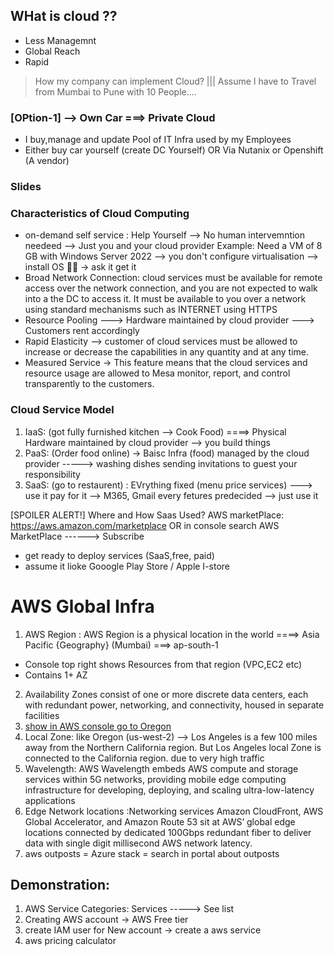 ## WHat is cloud ??
- Less Managemnt
- Global Reach
- Rapid 

> How my company can implement Cloud? ||| Assume I have to Travel from Mumbai to Pune with 10 People....
### [OPtion-1] --> Own Car ===> Private Cloud
- I buy,manage and update Pool of IT Infra used by my Employees
- Either buy car yourself (create DC Yourself) OR Via Nutanix or Openshift (A vendor)

### Slides

### Characteristics of Cloud Computing
- on-demand self service : Help Yourself --> No human intervemntion needeed --> Just you and your cloud provider 
Example: Need a VM of 8 GB with Windows Server 2022 --> you don't configure virtualisation --> install OS 🚫🚫  -> ask it get it
- Broad Network Connection:  cloud services must be available for remote access over the network connection, and you are not expected to walk into a the DC to access it.
It must be available to you over a network using standard mechanisms such as INTERNET using HTTPS 
- Resource Pooling ---> Hardware maintained by cloud provider ---> Customers rent accordingly
- Rapid Elasticity -->  customer of cloud services must be allowed to increase or decrease the capabilities in any quantity and at any time.
- Measured Service -> This feature means that the cloud services and resource usage are allowed to Mesa monitor, report, and control transparently to the customers.

### Cloud Service Model
1. IaaS: (got fully furnished kitchen --> Cook Food) ====> Physical Hardware maintained by cloud provider --> you build things 
2. PaaS: (Order food online) -> Baisc Infra (food) managed by the cloud provider -----> washing dishes sending invitations to guest your responsibility
3. SaaS: (go to restaurent) : EVrything fixed (menu price services) ---> use it pay for it --> M365, Gmail every fetures predecided  --> just use it

[SPOILER ALERT!] Where and How Saas Used?
AWS marketPlace: https://aws.amazon.com/marketplace OR  in console search AWS MarketPlace ------> Subscribe 
- get ready to deploy services (SaaS,free, paid)
- assume it lioke Gooogle Play Store / Apple I-store

# AWS Global Infra
1. AWS Region : AWS Region is a physical location in the world ====> Asia Pacific {Geography} (Mumbai) ===> ap-south-1
* Console top right shows Resources from that region (VPC,EC2 etc)
* Contains 1+ AZ
2. Availability Zones consist of one or more discrete data centers, each with redundant power, networking, and connectivity, housed in separate facilities
3. [show in AWS console go to Oregon](https://docs.aws.amazon.com/local-zones/latest/ug/getting-started.html#getting-started-find-local-zone)
4. Local Zone: like Oregon (us-west-2) --> Los Angeles is a few 100 miles away from the Northern California region. But Los Angeles local Zone is connected to the California region. due to very high traffic 
5. Wavelength: AWS Wavelength embeds AWS compute and storage services within 5G networks, providing mobile edge computing infrastructure for developing, deploying, and scaling ultra-low-latency applications
6. Edge Network locations :Networking services Amazon CloudFront, AWS Global Accelerator, and Amazon Route 53 sit at AWS’ global edge locations connected by dedicated 100Gbps redundant fiber to deliver data with single digit millisecond AWS network latency.
7. aws outposts = Azure stack = search in portal about outposts

## Demonstration:
1. AWS Service Categories: Services -----> See list
2. Creating AWS account -> AWS Free tier
3. create IAM user for New account -> create a aws service
4. aws pricing calculator
